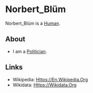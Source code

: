 # Norbert_Blüm

Norbert_Blüm is a [Human](40000001.md).

## About

- I am a [Politician](202000028.md).

## Links

- Wikipedia: [Https://En.Wikipedia.Org](https://en.wikipedia.org/wiki/Norbert_Bl%C3%BCm)
- Wikidata: [Https://Wikidata.Org](https://wikidata.org/wiki/Q66632)
